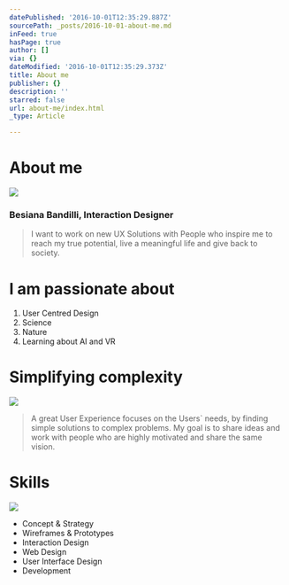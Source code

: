 ```yaml
---
datePublished: '2016-10-01T12:35:29.887Z'
sourcePath: _posts/2016-10-01-about-me.md
inFeed: true
hasPage: true
author: []
via: {}
dateModified: '2016-10-01T12:35:29.373Z'
title: About me
publisher: {}
description: ''
starred: false
url: about-me/index.html
_type: Article

---
```

# About me
![](https://the-grid-user-content.s3-us-west-2.amazonaws.com/aa607394-bfad-43ec-922d-9376cbd2a389.gif)

### Besiana Bandilli, Interaction Designer

> I want to work on new UX Solutions with People who inspire me to reach my true potential, live a meaningful life and give back to society. 

# I am passionate about

1. User Centred Design
2. Science
3. Nature
4. Learning about AI and VR

# Simplifying complexity
![](https://the-grid-user-content.s3-us-west-2.amazonaws.com/be620b1b-eadd-4544-8fa4-c8c07a19d62f.gif)

> A great User Experience focuses on the Users&grave; needs, by finding simple solutions to complex problems. My goal is to share ideas and work with people who are highly motivated and share the same vision.

# Skills
![](https://the-grid-user-content.s3-us-west-2.amazonaws.com/e96a497d-1b59-44e0-bbee-e19948d7e7d6.gif)

* Concept & Strategy
* Wireframes & Prototypes
* Interaction Design
* Web Design
* User Interface Design
* Development